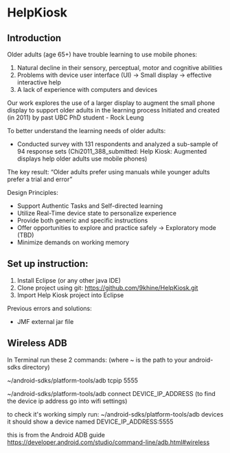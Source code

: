 # HelpKiosk

## Introduction
Older adults (age 65+) have trouble learning to use mobile phones:
1. Natural decline in their sensory, perceptual, motor and cognitive abilities
2. Problems with device user interface (UI) → Small display → effective interactive help
3. A lack of experience with computers and devices

Our work explores the use of a larger display to augment the small phone display to support older adults in the learning process
Initiated and created (in 2011) by past UBC PhD student - Rock Leung

To better understand the learning needs of older adults:
- Conducted survey with 131 respondents and analyzed a sub-sample of 94 response sets
 (Chi2011_388_submitted: Help Kiosk: Augmented displays help older adults use mobile phones)
 
The key result:
“Older adults prefer using manuals while younger adults prefer a trial and error”

Design Principles:
- Support Authentic Tasks and Self-directed learning 
- Utilize Real-Time device state to personalize experience
- Provide both generic and specific instructions
- Offer opportunities to explore and practice safely → Exploratory mode (TBD)
- Minimize demands on working memory


## Set up instruction:
1. Install Eclipse (or any other java IDE)
2. Clone project using git: https://github.com/9khine/HelpKiosk.git
3. Import Help Kiosk project into Eclipse

Previous errors and solutions:
- JMF external jar file

## Wireless ADB

In Terminal run these 2 commands:
(where ~ is the path to your android-sdks directory)

~/android-sdks/platform-tools/adb tcpip 5555

~/android-sdks/platform-tools/adb connect DEVICE_IP_ADDRESS
(to find the device ip address go into wifi settings)

to check it's working simply run:
~/android-sdks/platform-tools/adb devices
it should show a device named DEVICE_IP_ADDRESS:5555

this is from the Android ADB guide https://developer.android.com/studio/command-line/adb.html#wireless
